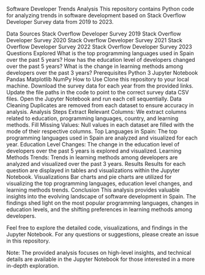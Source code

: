 Software Developer Trends Analysis
This repository contains Python code for analyzing trends in software development based on Stack Overflow Developer Survey data from 2019 to 2023.

Data Sources
Stack Overflow Developer Survey 2019
Stack Overflow Developer Survey 2020
Stack Overflow Developer Survey 2021
Stack Overflow Developer Survey 2022
Stack Overflow Developer Survey 2023
Questions Explored
What is the top programming languages used in Spain over the past 5 years?
How has the education level of developers changed over the past 5 years?
What is the change in learning methods among developers over the past 3 years?
Prerequisites
Python 3
Jupyter Notebook
Pandas
Matplotlib
NumPy
How to Use
Clone this repository to your local machine.
Download the survey data for each year from the provided links.
Update the file paths in the code to point to the correct survey data CSV files.
Open the Jupyter Notebook and run each cell sequentially.
Data Cleaning
Duplicates are removed from each dataset to ensure accuracy in analysis.
Analysis Steps
Extract Relevant Columns: We extract columns related to education, programming languages, country, and learning methods.
Fill Missing Values: Null values in each dataset are filled with the mode of their respective columns.
Top Languages in Spain: The top programming languages used in Spain are analyzed and visualized for each year.
Education Level Changes: The change in the education level of developers over the past 5 years is explored and visualized.
Learning Methods Trends: Trends in learning methods among developers are analyzed and visualized over the past 3 years.
Results
Results for each question are displayed in tables and visualizations within the Jupyter Notebook.
Visualizations
Bar charts and pie charts are utilized for visualizing the top programming languages, education level changes, and learning methods trends.
Conclusion
This analysis provides valuable insights into the evolving landscape of software development in Spain. The findings shed light on the most popular programming languages, changes in education levels, and the shifting preferences in learning methods among developers.

Feel free to explore the detailed code, visualizations, and findings in the Jupyter Notebook. For any questions or suggestions, please create an issue in this repository.

Note: The provided analysis focuses on high-level insights, and technical details are available in the Jupyter Notebook for those interested in a more in-depth exploration.





